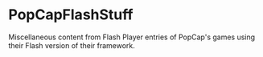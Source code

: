 # PopCapFlashStuff
 Miscellaneous content from Flash Player entries of PopCap's games using their Flash version of their framework.

